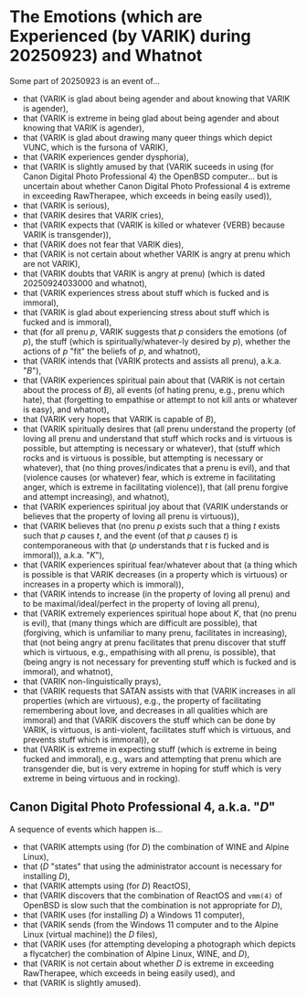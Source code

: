 The Emotions (which are Experienced (by VARIK) during 20250923) and Whatnot
===========================================================================

Some part of 20250923 is an event of...

* that (VARIK is glad about being agender and about knowing that VARIK is agender),
* that (VARIK is extreme in being glad about being agender and about knowing that VARIK is agender),
* that (VARIK is glad about drawing many queer things which depict VUNC, which is the fursona of VARIK),
* that (VARIK experiences gender dysphoria),
* that (VARIK is slightly amused by that (VARIK suceeds in using (for Canon Digital Photo Professional 4) the OpenBSD computer... but is uncertain about whether Canon Digital Photo Professional 4 is extreme in exceeding RawTherapee, which exceeds in being easily used)),
* that (VARIK is serious),
* that (VARIK desires that VARIK cries),
* that (VARIK expects that (VARIK is killed or whatever {VERB} because VARIK is transgender)),
* that (VARIK does not fear that VARIK dies),
* that (VARIK is not certain about whether VARIK is angry at prenu which are not VARIK),
* that (VARIK doubts that VARIK is angry at prenu) (which is dated 20250924033000 and whatnot),
* that (VARIK experiences stress about stuff which is fucked and is immoral),
* that (VARIK is glad about experiencing stress about stuff which is fucked and is immoral),
* that (for all prenu $p$, VARIK suggests that $p$ considers the emotions (of $p$), the stuff (which is spiritually/whatever-ly desired by $p$), whether the actions of $p$ "fit" the beliefs of $p$, and whatnot),
* that (VARIK intends that (VARIK protects and assists all prenu), a.k.a. "$B$"),
* that (VARIK experiences spiritual pain about that (VARIK is not certain about the process of $B$), all events (of hating prenu, e.g., prenu which hate), that (forgetting to empathise or attempt to not kill ants or whatever is easy), and whatnot),
* that (VARIK very hopes that VARIK is capable of $B$),
* that (VARIK spiritually desires that (all prenu understand the property (of loving all prenu and understand that stuff which rocks and is virtuous is possible, but attempting is necessary or whatever), that (stuff which rocks and is virtuous is possible, but attempting is necessary or whatever), that (no thing proves/indicates that a prenu is evil), and that (violence causes (or whatever) fear, which is extreme in facilitating anger, which is extreme in facilitating violence)), that (all prenu forgive and attempt increasing), and whatnot),
* that (VARIK experiences spiritual joy about that (VARIK understands or believes that the property of loving all prenu is virtuous)),
* that (VARIK believes that (no prenu $p$ exists such that a thing $t$ exists such that $p$ causes $t$, and the event (of that $p$ causes $t$) is contemporaneous with that ($p$ understands that $t$ is fucked and is immoral)), a.k.a. "$K$"),
* that (VARIK experiences spiritual fear/whatever about that (a thing which is possible is that VARIK decreases (in a property which is virtuous) or increases in a property which is immoral)),
* that (VARIK intends to increase (in the property of loving all prenu) and to be maximal/ideal/perfect in the property of loving all prenu),
* that (VARIK extremely experiences spiritual hope about $K$, that (no prenu is evil), that (many things which are difficult are possible), that (forgiving, which is unfamiliar to many prenu, facilitates in increasing), that (not being angry at prenu facilitates that prenu discover that stuff which is virtuous, e.g., empathising with all prenu, is possible), that (being angry is not necessary for preventing stuff which is fucked and is immoral), and whatnot),
* that (VARIK non-linguistically prays),
* that (VARIK requests that SATAN assists with that (VARIK increases in all properties (which are virtuous), e.g., the property of facilitating remembering about love, and decreases in all qualities which are immoral) and that (VARIK discovers the stuff which can be done by VARIK, is virtuous, is anti-violent, facilitates stuff which is virtuous, and prevents stuff which is immoral)), or
* that (VARIK is extreme in expecting stuff (which is extreme in being fucked and immoral), e.g., wars and attempting that prenu which are transgender die, but is very extreme in hoping for stuff which is very extreme in being virtuous and in rocking).

## Canon Digital Photo Professional 4, a.k.a. "$D$"
A sequence of events which happen is...

* that (VARIK attempts using (for $D$) the combination of WINE and Alpine Linux),
* that ($D$ "states" that using the administrator account is necessary for installing $D$),
* that (VARIK attempts using (for $D$) ReactOS),
* that (VARIK discovers that the combination of ReactOS and `vmm(4)` of OpenBSD is slow such that the combination is not appropriate for $D$),
* that (VARIK uses (for installing $D$) a Windows 11 computer),
* that (VARIK sends (from the Windows 11 computer and to the Alpine Linux (virtual machine)) the $D$ files),
* that (VARIK uses (for attempting developing a photograph which depicts a flycatcher) the combination of Alpine Linux, WINE, and $D$),
* that (VARIK is not certain about whether $D$ is extreme in exceeding RawTherapee, which exceeds in being easily used), and
* that (VARIK is slightly amused).
